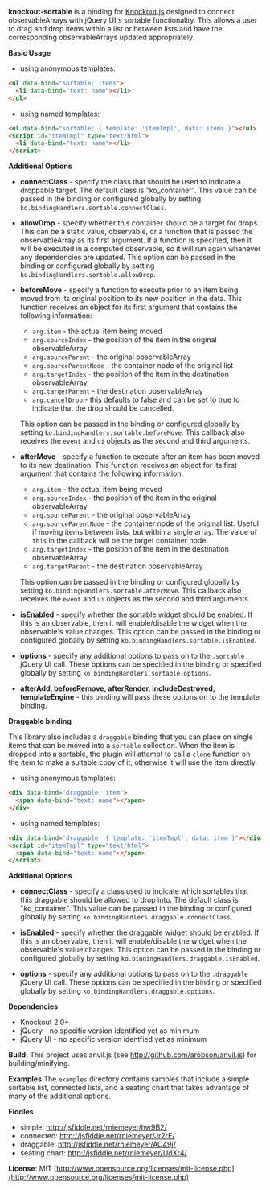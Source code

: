 **knockout-sortable** is a binding for [Knockout.js](http://knockoutjs.com/) designed to connect observableArrays with jQuery UI's sortable functionality.  This allows a user to drag and drop items within a list or between lists and have the corresponding observableArrays updated appropriately.

**Basic Usage**

* using anonymous templates:

```html
<ul data-bind="sortable: items">
  <li data-bind="text: name"></li>
</ul>
```


* using named templates:

```html
<ul data-bind="sortable: { template: 'itemTmpl', data: items }"></ul>
<script id="itemTmpl" type="text/html">
  <li data-bind="text: name"></li>
</script>
```

**Additional Options**

* **connectClass** - specify the class that should be used to indicate a droppable target.  The default class is "ko_container".  This value can be passed in the binding or configured globally by setting `ko.bindingHandlers.sortable.connectClass`.

* **allowDrop** - specify whether this container should be a target for drops.  This can be a static value, observable, or a function that is passed the observableArray as its first argument.  If a function is specified, then it will be executed in a computed observable, so it will run again whenever any dependencies are updated.  This option can be passed in the binding or configured globally by setting `ko.bindingHandlers.sortable.allowDrop`.

* **beforeMove** - specify a function to execute prior to an item being moved from its original position to its new position in the data.  This function receives an object for its first argument that contains the following information:
    * `arg.item` - the actual item being moved
    * `arg.sourceIndex` - the position of the item in the original observableArray
    * `arg.sourceParent` - the original observableArray
    * `arg.sourceParentNode` - the container node of the original list
    * `arg.targetIndex` - the position of the item in the destination observableArray
    * `arg.targetParent` - the destination observableArray
    * `arg.cancelDrop` - this defaults to false and can be set to true to indicate that the drop should be cancelled.

    This option can be passed in the binding or configured globally by setting `ko.bindingHandlers.sortable.beforeMove`.  This callback also receives the `event` and `ui` objects as the second and third arguments.

* **afterMove** - specify a function to execute after an item has been moved to its new destination.  This function receives an object for its first argument that contains the following information:
    * `arg.item` - the actual item being moved
    * `arg.sourceIndex` - the position of the item in the original observableArray
    * `arg.sourceParent` - the original observableArray
    * `arg.sourceParentNode` - the container node of the original list.  Useful if moving items between lists, but within a single array.  The value of `this` in the callback will be the target container node.
    * `arg.targetIndex` - the position of the item in the destination observableArray
    * `arg.targetParent` - the destination observableArray

    This option can be passed in the binding or configured globally by setting `ko.bindingHandlers.sortable.afterMove`.  This callback also receives the `event` and `ui` objects as the second and third arguments.

* **isEnabled** - specify whether the sortable widget should be enabled.  If this is an observable, then it will enable/disable the widget when the observable's value changes.  This option can be passed in the binding or configured globally by setting `ko.bindingHandlers.sortable.isEnabled`.

* **options** - specify any additional options to pass on to the `.sortable` jQuery UI call.  These options can be specified in the binding or specified globally by setting `ko.bindingHandlers.sortable.options`.

* **afterAdd, beforeRemove, afterRender, includeDestroyed, templateEngine** - this binding will pass these options on to the template binding.

**Draggable binding**

This library also includes a `draggable` binding that you can place on single items that can be moved into a `sortable` collection.  When the item is dropped into a sortable, the plugin will attempt to call a `clone` function on the item to make a suitable copy of it, otherwise it will use the item directly.

* using anonymous templates:

```html
<div data-bind="draggable: item">
  <span data-bind="text: name"></span>
</div>
```

* using named templates:

```html
<div data-bind="draggable: { template: 'itemTmpl', data: item }"></div>
<script id="itemTmpl" type="text/html">
  <span data-bind="text: name"></span>
</script>
```

**Additional Options**

* **connectClass** - specify a class used to indicate which sortables that this draggable should be allowed to drop into.  The default class is "ko_container".  This value can be passed in the binding or configured globally by setting `ko.bindingHandlers.draggable.connectClass`.

* **isEnabled** - specify whether the draggable widget should be enabled.  If this is an observable, then it will enable/disable the widget when the observable's value changes.  This option can be passed in the binding or configured globally by setting `ko.bindingHandlers.draggable.isEnabled`.

* **options** - specify any additional options to pass on to the `.draggable` jQuery UI call.  These options can be specified in the binding or specified globally by setting `ko.bindingHandlers.draggable.options`.


**Dependencies**

* Knockout 2.0+
* jQuery - no specific version identified yet as minimum
* jQuery UI - no specific version identfied yet as minimum

**Build:** This project uses anvil.js (see http://github.com/arobson/anvil.js) for building/minifying.

**Examples** The `examples` directory contains samples that include a simple sortable list, connected lists, and a seating chart that takes advantage of many of the additional options.

**Fiddles**

* simple: http://jsfiddle.net/rniemeyer/hw9B2/
* connected: http://jsfiddle.net/rniemeyer/Jr2rE/
* draggable: http://jsfiddle.net/rniemeyer/AC49j/
* seating chart: http://jsfiddle.net/rniemeyer/UdXr4/



**License**: MIT [http://www.opensource.org/licenses/mit-license.php](http://www.opensource.org/licenses/mit-license.php)